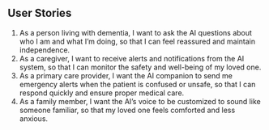 ## User Stories
1. As a person living with dementia, I want to ask the AI questions about who I am and what I’m doing, so that I can feel reassured and maintain independence.
2. As a caregiver, I want to receive alerts and notifications from the AI system, so that I can monitor the safety and well-being of my loved one.
3. As a primary care provider, I want the AI companion to send me emergency alerts when the patient is confused or unsafe, so that I can respond quickly and ensure proper medical care.
4. As a family member, I want the AI’s voice to be customized to sound like someone familiar, so that my loved one feels comforted and less anxious.

